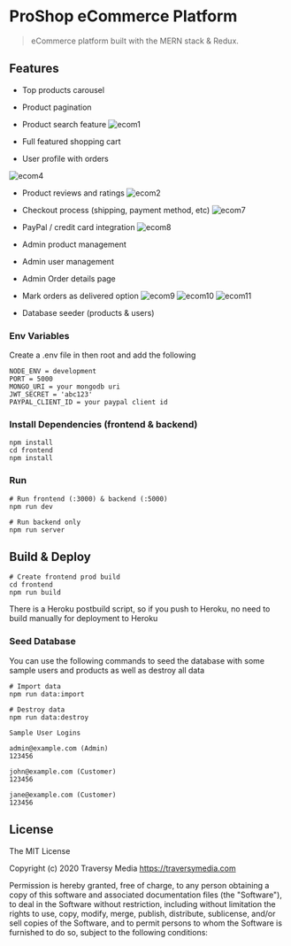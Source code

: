 # ProShop eCommerce Platform

> eCommerce platform built with the MERN stack & Redux.

## Features

-   Top products carousel
-   Product pagination
-   Product search feature
  ![ecom1](https://user-images.githubusercontent.com/53987404/149725732-393469da-8b5e-4acc-833b-8480c0ad33ee.PNG)
  
-   Full featured shopping cart
-   User profile with orders

![ecom4](https://user-images.githubusercontent.com/53987404/149726316-644675a8-51fa-4277-9a3b-825633721126.PNG)
-   Product reviews and ratings
![ecom2](https://user-images.githubusercontent.com/53987404/149726240-44f8ce52-3e02-4b01-8a43-c4317a1c8c2c.PNG)

-   Checkout process (shipping, payment method, etc)
![ecom7](https://user-images.githubusercontent.com/53987404/149726614-63b428a4-7b01-4fa7-bb28-14e38c324231.PNG)
-   PayPal / credit card integration
![ecom8](https://user-images.githubusercontent.com/53987404/149726934-acb3ee5b-1450-45f5-8d07-cab60834b1c8.PNG)

-   Admin product management
-   Admin user management
-   Admin Order details page
-   Mark orders as delivered option
![ecom9](https://user-images.githubusercontent.com/53987404/149726770-b44131d7-21ad-412a-914e-23a0ba49e8b4.PNG)
![ecom10](https://user-images.githubusercontent.com/53987404/149726776-48de8ab0-85f3-4ed2-9d03-4995165fea2c.PNG)
![ecom11](https://user-images.githubusercontent.com/53987404/149726780-a0767a4d-6050-440a-aac0-7e1edd75edf5.PNG)
-   Database seeder (products & users)

### Env Variables

Create a .env file in then root and add the following

```
NODE_ENV = development
PORT = 5000
MONGO_URI = your mongodb uri
JWT_SECRET = 'abc123'
PAYPAL_CLIENT_ID = your paypal client id
```

### Install Dependencies (frontend & backend)

```
npm install
cd frontend
npm install
```

### Run

```
# Run frontend (:3000) & backend (:5000)
npm run dev

# Run backend only
npm run server
```

## Build & Deploy

```
# Create frontend prod build
cd frontend
npm run build
```

There is a Heroku postbuild script, so if you push to Heroku, no need to build
manually for deployment to Heroku

### Seed Database

You can use the following commands to seed the database with some sample users
and products as well as destroy all data

```
# Import data
npm run data:import

# Destroy data
npm run data:destroy
```

```
Sample User Logins

admin@example.com (Admin)
123456

john@example.com (Customer)
123456

jane@example.com (Customer)
123456
```

## License

The MIT License

Copyright (c) 2020 Traversy Media https://traversymedia.com

Permission is hereby granted, free of charge, to any person obtaining a copy of
this software and associated documentation files (the "Software"), to deal in
the Software without restriction, including without limitation the rights to
use, copy, modify, merge, publish, distribute, sublicense, and/or sell copies of
the Software, and to permit persons to whom the Software is furnished to do so,
subject to the following conditions:
